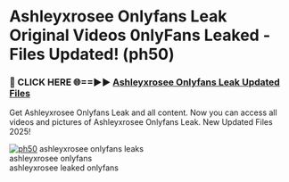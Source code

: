 # Ashleyxrosee Onlyfans Leak Original Videos 0nlyFans Leaked - Files Updated! (ph50)

<h3>🔴 CLICK HERE 🌐==►► <a href="https://tinyurl.com/x26r9saj" rel="nofollow">Ashleyxrosee Onlyfans Leak Updated Files</a></h3>

Get Ashleyxrosee Onlyfans Leak and all content. Now you can access all videos and pictures of Ashleyxrosee Onlyfans Leak. New Updated Files 2025!

[![ph50](https://i.imgur.com/LkgZPqh.gif)](https://tinyurl.com/x26r9saj)
ashleyxrosee onlyfans leaks<br>
ashleyxrosee onlyfans<br>
ashleyxrosee leaked onlyfans
